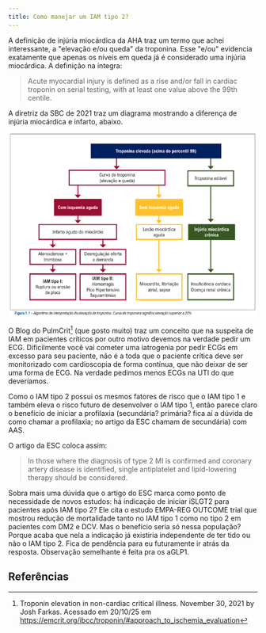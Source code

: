 ```yaml
---
title: Como manejar um IAM tipo 2?
---
```


A definição de injúria miocárdica da AHA traz um termo que achei interessante, a "elevação e/ou queda" da troponina. Esse "e/ou" evidencia exatamente que apenas os níveis em queda já é considerado uma injúria miocárdica. A definição na íntegra:

> Acute myocardial injury is defined as a rise and/or fall in cardiac troponin on serial testing, with at least one value above the 99th centile.

A diretriz da SBC de 2021 traz um diagrama mostrando a diferença de injúria miocárdica e infarto, abaixo.

![SBC 2021](/assets/img/iams-sbc-2021.png)


O Blog do PulmCrit[^pulm] (que gosto muito) traz um conceito que na suspeita de IAM em pacientes críticos por outro motivo devemos na verdade pedir um ECG. Dificilmente você vai cometer uma iatrogenia por pedir ECGs em excesso para seu paciente, não é a toda que o paciente crítica deve ser monitorizado com cardioscopia de forma contínua, que não deixar de ser uma forma de ECG. Na verdade pedimos menos ECGs na UTI do que deveríamos.

Como o IAM tipo 2 possui os mesmos fatores de risco que o IAM tipo 1 e também eleva o risco futuro de desenvolver o IAM tipo 1, então parece claro o benefício de iniciar a profilaxia (secundária? primária? fica aí a dúvida de como chamar a profilaxia; no artigo da ESC chamam de secundária) com AAS.

O artigo da ESC coloca assim:

> In those where the diagnosis of type 2 MI is confirmed and coronary artery disease is identified, single antiplatelet and lipid-lowering therapy should be considered.

Sobra mais uma dúvida que o artigo do ESC marca como ponto de necessidade de novos estudos: há indicação de iniciar iSLGT2 para pacientes após IAM tipo 2? Ele cita o estudo EMPA-REG OUTCOME trial que mostrou redução de mortalidade tanto no IAM tipo 1 como no tipo 2 em pacientes com DM2 e DCV. Mas o benefício seria só nessa população? Porque acaba que nela a indicação já existiria independente de ter tido ou não o IAM tipo 2. Fica de pendência para eu futuramente ir atrás da resposta. Observação semelhante é feita pra os aGLP1.

## Referências

[^pulm]: Troponin elevation in non-cardiac critical illness. November 30, 2021 by Josh Farkas. Acessado em 20/10/25 em <https://emcrit.org/ibcc/troponin/#approach_to_ischemia_evaluation>